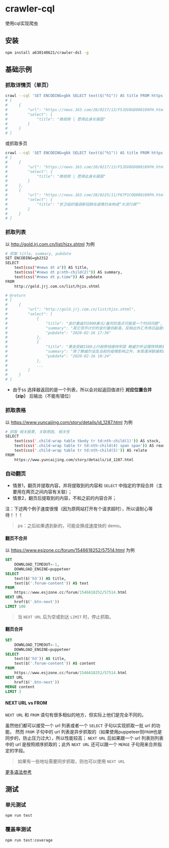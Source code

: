 # crawler-cql

使用cql实现爬虫

## 安装

```bash
npm install a630140621/crawler-dsl -g
```

## 基础示例

### 抓取详情页（单页）

```bash
crawl --cql 'SET ENCODING=gbk SELECT text($("h1")) AS title FROM https://news.163.com/20/0217/13/F5JDV8GD000189FH.html'
# [
#     {
#         "url": "https://news.163.com/20/0217/13/F5JDV8GD000189FH.html",
#         "select": {
#             "title": "微视频 | 愿得此身长报国"
#         }
#     }
# ]
```

或抓取多页

```bash
crawl --cql 'SET ENCODING=gbk SELECT text($("h1")) AS title FROM https://news.163.com/20/0217/13/F5JDV8GD000189FH.html, https://news.163.com/20/0225/11/F67P1C0Q000189FH.html'
# [
#     {
#         "url": "https://news.163.com/20/0217/13/F5JDV8GD000189FH.html",
#         "select": {
#             "title": "微视频 | 愿得此身长报国"
#         }
#     },
#     {
#         "url": "https://news.163.com/20/0225/11/F67P1C0Q000189FH.html",
#         "select": {
#             "title": "世卫组织强调新冠肺炎疫情仍未构成“大流行病”"
#         }
#     }
# ]
```

### 抓取列表

以 http://gold.jrj.com.cn/list/hjzx.shtml 为例

```bash
# 抓取 title, summary, pubdate
SET ENCODING=gb2312
SELECT
    text(css("#news dt a")) AS title,
    text(css("#news dt p:nth-child(2)")) AS summary,
    text(css("#news dt p.time")) AS pubdate
FROM
    http://gold.jrj.com.cn/list/hjzx.shtml

# @return
# [
#     {
#         "url": "http://gold.jrj.com.cn/list/hjzx.shtml",
#         "select": [
#             {
#                 "title": "金价重返约1900美元/盎司的高点可能是一个时间问题",
#                 "summary": "其它货币计价的金价屡创新高，反映出外汇市场日益疲软。综合来看，周一操作上王金尧建议反弹高空为主，回调低多为辅；周一短期可关注上方1586-1590一线阻力，下方重点关注1565-1570一线支撑。",
#                 "pubdate": "2020-02-16 17:36"
#             },
#             {
#                 "title": "黄金突破1580上行趋势线维持牢固 鲍威尔听证摆阵特朗普",
#                 "summary": "除了鲍威尔谈及当前的疫情影响之外，本周澳洲联储和欧洲央行的经济学家均谈及疫情对年内经济的影响。",
#                 "pubdate": "2020-02-16 10:24"
#             },
#             ...
#         ]
#     }
# ]
```

* 由于`$$` 选择器返回的是一个列表，所以会对起返回值进行 __对应位置合并（zip）__ 后输出（不能有错位）

### 抓取表格

以 https://www.yuncaijing.com/story/details/id_1287.html 为例

```bash
# 抓取 相关股票, 关联原因, 相关性
SELECT
    text(css('.child-wrap table tbody tr td:nth-child(1)')) AS stock,
    text(css('.child-wrap table tr td:nth-child(4) span span')) AS reason,
    text(css('.child-wrap table tr td:nth-child(5)')) AS relate
FROM
    https://www.yuncaijing.com/story/details/id_1287.html
```

### 自动翻页

* 情景1，翻页并提取内容，并将提取到的内容和 `SELECT` 中指定的字段合并（主要用在两页之间内容有关联）；
* 情景2，翻页后提取到的内容，不和之前的内容合并；

注：下述两个例子速度很慢（因为原网站打开有个请求超时），所以请耐心等待！！！

> ps：之后如果遇到新的，可能会换成速度快的 demo。

#### 翻页不合并

以 https://www.esjzone.cc/forum/1546618252/57514.html 为例

```sql
SET
    DOWNLOAD_TIMEOUT=-1,
    DOWNLOAD_ENGINE=puppeteer
SELECT
    text($('h3')) AS title,
    text($('.forum-content')) AS text
FROM
    https://www.esjzone.cc/forum/1546618252/57514.html
NEXT URL
    href($('.btn-next'))
LIMIT 100
```

> 当 `NEXT URL` 后为空或到达 `LIMIT` 时，停止抓取。

#### 翻页合并

```sql
SET
    DOWNLOAD_TIMEOUT=-1,
    DOWNLOAD_ENGINE=puppeteer
SELECT
    text($('h3')) AS title,
    text($('.forum-content')) AS content
FROM
    https://www.esjzone.cc/forum/1546618252/57514.html
NEXT URL
    href($('.btn-next'))
MERGE content
LIMIT 3
```

#### NEXT URL vs FROM

`NEXT URL` 和 `FROM` 语句有很多相似的地方，但实际上他们是完全不同的。

虽然他们都可以接受一个 url 列表或者一个 `SELECT` 子句以实现抓取一批 url 的功能，
然而 `FROM` 子句中的 url 列表是异步抓取的（如果使用puppeteer则`FROM`也是同步的，防止压力过大），所以性能较高；
`NEXT URL` 后如果跟一个 url 列表则列表中的 url 是按照顺序抓取的；此外 `NEXT URL` 还可以跟一个 `MERGE` 子句用来合并指定的字段。

> 如果有一些地址需要同步抓取，则也可以使用 `NEXT URL`

[更多语法参考](docs/grammer.md)

## 测试

### 单元测试

```bash
npm run test
```

### 覆盖率测试

```bash
npm run test:coverage
```
